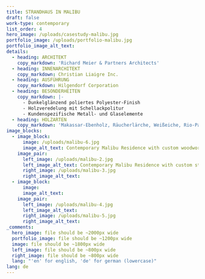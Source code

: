 ```yaml
---
title: STRANDHAUS IN MALIBU
draft: false
work-type: contemporary
list_order: 4
hero_image: /uploads/casestudy-malibu.jpg
portfolio_image: /uploads/portfolio-malibu.jpg
portfolio_image_alt_text:
details:
  - heading: ARCHITEKT
    copy_markdown: 'Richard Meier & Partners Architects'
  - heading: INNENARCHITEKT
    copy_markdown: Christian Liaigre Inc.
  - heading: AUSFÜHRUNG
    copy_markdown: Hilgendorf Corporation
  - heading: BESONDERHEITEN
    copy_markdown: |-
      - Dunkelglänzend poliertes Polyester-Finish
      - Holzveredelung mit Schellackpolitur
      - Kundenspezifische Metall- und Glaselemente
  - heading: HOLZARTEN
    copy_markdown: 'Makassar-Ebenholz, Räucherlärche, Weißeiche, Rio-Palisander'
image_blocks:
  - image_block:
      image: /uploads/malibu-6.jpg
      image_alt_text: Contemporary Malibu Residence with custom woodwork and joinery design
    image_pair:
      left_image: /uploads/malibu-2.jpg
      left_image_alt_text: Contemporary Malibu Residence with custom staircase woodwork and joinery design
      right_image: /uploads/malibu-3.jpg
      right_image_alt_text:
  - image_block:
      image:
      image_alt_text:
    image_pair:
      left_image: /uploads/malibu-4.jpg
      left_image_alt_text:
      right_image: /uploads/malibu-5.jpg
      right_image_alt_text:
_comments:
  hero_image: file should be ~2000px wide
  portfolio_image: file should be ~1200px wide
  image: file should be ~1800px wide
  left_image: file should be ~800px wide
  right_image: file should be ~800px wide
  lang: "'en' for english, 'de' for german (lowercase)"
lang: de
---
```


